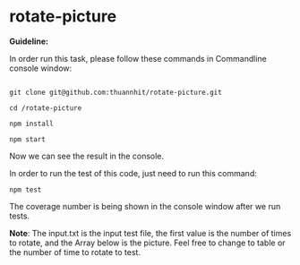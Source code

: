 # rotate-picture

**Guideline:** 

In order run this task, please follow these commands in Commandline console window:

```

git clone git@github.com:thuannhit/rotate-picture.git

cd /rotate-picture

npm install

npm start

```

Now we can see the result in the console.

In order to run the test of this code, just need to run this command:

```
npm test
```
The coverage number is being shown in the console window after we run tests.

**Note**: The input.txt is the input test file, the first value is the number of times to rotate, and the Array below is the picture. Feel free to change to table or the number of time to rotate to test.
